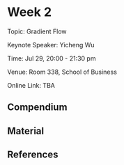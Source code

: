 # Week 2

Topic: Gradient Flow

Keynote Speaker: Yicheng Wu

Time: Jul 29, 20:00 - 21:30 pm

Venue: Room 338, School of Business

Online Link: TBA

## Compendium




## Material


## References





